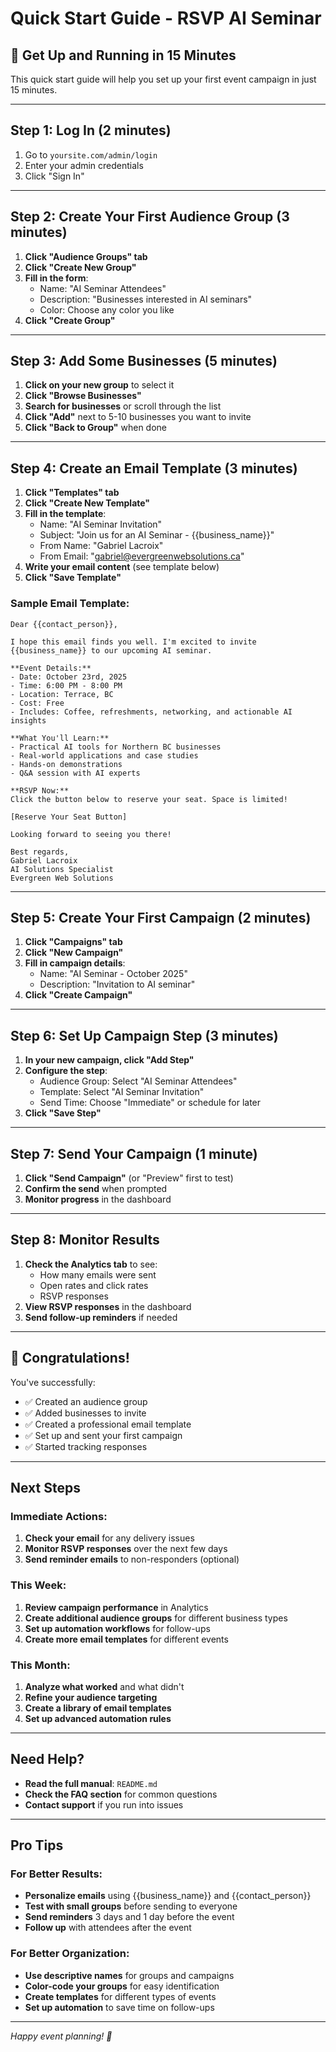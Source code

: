 # Quick Start Guide - RSVP AI Seminar

## 🚀 Get Up and Running in 15 Minutes

This quick start guide will help you set up your first event campaign in just 15 minutes.

---

## Step 1: Log In (2 minutes)

1. Go to `yoursite.com/admin/login`
2. Enter your admin credentials
3. Click "Sign In"

---

## Step 2: Create Your First Audience Group (3 minutes)

1. **Click "Audience Groups" tab**
2. **Click "Create New Group"**
3. **Fill in the form**:
   - Name: "AI Seminar Attendees"
   - Description: "Businesses interested in AI seminars"
   - Color: Choose any color you like
4. **Click "Create Group"**

---

## Step 3: Add Some Businesses (5 minutes)

1. **Click on your new group** to select it
2. **Click "Browse Businesses"**
3. **Search for businesses** or scroll through the list
4. **Click "Add"** next to 5-10 businesses you want to invite
5. **Click "Back to Group"** when done

---

## Step 4: Create an Email Template (3 minutes)

1. **Click "Templates" tab**
2. **Click "Create New Template"**
3. **Fill in the template**:
   - Name: "AI Seminar Invitation"
   - Subject: "Join us for an AI Seminar - {{business_name}}"
   - From Name: "Gabriel Lacroix"
   - From Email: "gabriel@evergreenwebsolutions.ca"
4. **Write your email content** (see template below)
5. **Click "Save Template"**

### Sample Email Template:
```
Dear {{contact_person}},

I hope this email finds you well. I'm excited to invite {{business_name}} to our upcoming AI seminar.

**Event Details:**
- Date: October 23rd, 2025
- Time: 6:00 PM - 8:00 PM
- Location: Terrace, BC
- Cost: Free
- Includes: Coffee, refreshments, networking, and actionable AI insights

**What You'll Learn:**
- Practical AI tools for Northern BC businesses
- Real-world applications and case studies
- Hands-on demonstrations
- Q&A session with AI experts

**RSVP Now:**
Click the button below to reserve your seat. Space is limited!

[Reserve Your Seat Button]

Looking forward to seeing you there!

Best regards,
Gabriel Lacroix
AI Solutions Specialist
Evergreen Web Solutions
```

---

## Step 5: Create Your First Campaign (2 minutes)

1. **Click "Campaigns" tab**
2. **Click "New Campaign"**
3. **Fill in campaign details**:
   - Name: "AI Seminar - October 2025"
   - Description: "Invitation to AI seminar"
4. **Click "Create Campaign"**

---

## Step 6: Set Up Campaign Step (3 minutes)

1. **In your new campaign, click "Add Step"**
2. **Configure the step**:
   - Audience Group: Select "AI Seminar Attendees"
   - Template: Select "AI Seminar Invitation"
   - Send Time: Choose "Immediate" or schedule for later
3. **Click "Save Step"**

---

## Step 7: Send Your Campaign (1 minute)

1. **Click "Send Campaign"** (or "Preview" first to test)
2. **Confirm the send** when prompted
3. **Monitor progress** in the dashboard

---

## Step 8: Monitor Results

1. **Check the Analytics tab** to see:
   - How many emails were sent
   - Open rates and click rates
   - RSVP responses
2. **View RSVP responses** in the dashboard
3. **Send follow-up reminders** if needed

---

## 🎉 Congratulations!

You've successfully:
- ✅ Created an audience group
- ✅ Added businesses to invite
- ✅ Created a professional email template
- ✅ Set up and sent your first campaign
- ✅ Started tracking responses

---

## Next Steps

### Immediate Actions:
1. **Check your email** for any delivery issues
2. **Monitor RSVP responses** over the next few days
3. **Send reminder emails** to non-responders (optional)

### This Week:
1. **Review campaign performance** in Analytics
2. **Create additional audience groups** for different business types
3. **Set up automation workflows** for follow-ups
4. **Create more email templates** for different events

### This Month:
1. **Analyze what worked** and what didn't
2. **Refine your audience targeting**
3. **Create a library of email templates**
4. **Set up advanced automation rules**

---

## Need Help?

- **Read the full manual**: `README.md`
- **Check the FAQ section** for common questions
- **Contact support** if you run into issues

---

## Pro Tips

### For Better Results:
- **Personalize emails** using {{business_name}} and {{contact_person}}
- **Test with small groups** before sending to everyone
- **Send reminders** 3 days and 1 day before the event
- **Follow up** with attendees after the event

### For Better Organization:
- **Use descriptive names** for groups and campaigns
- **Color-code your groups** for easy identification
- **Create templates** for different types of events
- **Set up automation** to save time on follow-ups

---

*Happy event planning! 🎉*

